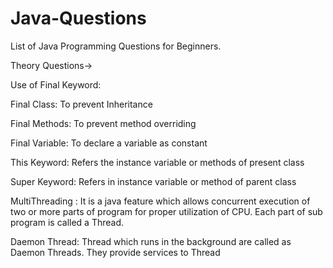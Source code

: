 # Java-Questions
List of Java Programming Questions for Beginners.

Theory Questions->

Use of Final Keyword: 

Final Class: To prevent Inheritance

Final Methods: To prevent method overriding

Final Variable: To declare a variable as constant

This Keyword: Refers the instance variable or methods of present class

Super Keyword: Refers in instance variable or method of parent class

MultiThreading : It is a java feature which allows concurrent execution of two or more parts of program for proper utilization of CPU. Each part of sub program is called a Thread.

Daemon Thread: Thread which runs in the background are called as Daemon Threads. They provide services to Thread 
